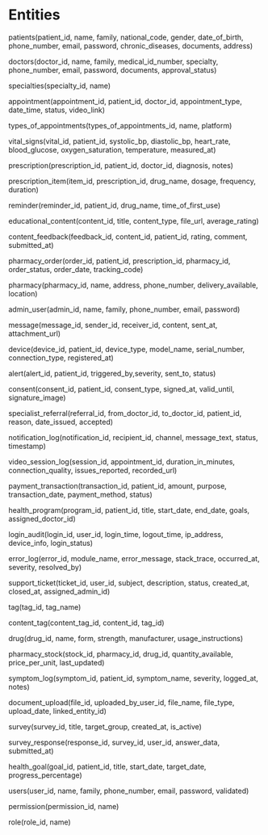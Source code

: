 # Entities

patients(patient_id, name, family, national_code, gender, date_of_birth, phone_number, email, password, chronic_diseases, documents, address)

doctors(doctor_id, name, family, medical_id_number, specialty, phone_number, email, password, documents, approval_status)

specialties(specialty_id, name)

appointment(appointment_id, patient_id, doctor_id, appointment_type, date_time, status, video_link)

types_of_appointments(types_of_appointments_id, name, platform)

vital_signs(vital_id, patient_id, systolic_bp, diastolic_bp, heart_rate, blood_glucose, oxygen_saturation, temperature, measured_at)

prescription(prescription_id, patient_id, doctor_id, diagnosis, notes)

prescription_item(item_id, prescription_id, drug_name, dosage, frequency, duration)

reminder(reminder_id, patient_id, drug_name, time_of_first_use)

educational_content(content_id, title, content_type, file_url, average_rating)

content_feedback(feedback_id, content_id, patient_id, rating, comment, submitted_at)

pharmacy_order(order_id, patient_id, prescription_id, pharmacy_id, order_status, order_date, tracking_code)

pharmacy(pharmacy_id, name, address, phone_number, delivery_available, location)

admin_user(admin_id, name, family, phone_number, email, password)

message(message_id, sender_id, receiver_id, content, sent_at, attachment_url)

device(device_id, patient_id, device_type, model_name, serial_number, connection_type, registered_at)

alert(alert_id, patient_id, triggered_by,severity, sent_to, status)

consent(consent_id, patient_id, consent_type, signed_at, valid_until, signature_image)

specialist_referral(referral_id, from_doctor_id, to_doctor_id, patient_id, reason, date_issued, accepted)

notification_log(notification_id, recipient_id, channel, message_text, status, timestamp)

video_session_log(session_id, appointment_id, duration_in_minutes, connection_quality, issues_reported, recorded_url)

payment_transaction(transaction_id, patient_id, amount, purpose, transaction_date, payment_method, status)

health_program(program_id, patient_id, title, start_date, end_date, goals, assigned_doctor_id)

login_audit(login_id, user_id, login_time, logout_time, ip_address, device_info, login_status)

error_log(error_id, module_name, error_message, stack_trace, occurred_at, severity, resolved_by)

support_ticket(ticket_id, user_id, subject, description, status, created_at, closed_at, assigned_admin_id)

tag(tag_id, tag_name)

content_tag(content_tag_id, content_id, tag_id)

drug(drug_id, name, form, strength, manufacturer, usage_instructions)

pharmacy_stock(stock_id, pharmacy_id, drug_id, quantity_available, price_per_unit, last_updated)

symptom_log(symptom_id, patient_id, symptom_name, severity, logged_at, notes)

document_upload(file_id, uploaded_by_user_id, file_name, file_type, upload_date, linked_entity_id)

survey(survey_id, title, target_group, created_at, is_active)

survey_response(response_id, survey_id, user_id, answer_data, submitted_at)

health_goal(goal_id, patient_id, title, start_date, target_date, progress_percentage)

users(user_id, name, family, phone_number, email, password, validated)

permission(permission_id, name)

role(role_id, name)
